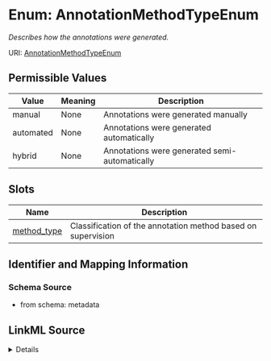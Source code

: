 # Enum: AnnotationMethodTypeEnum




_Describes how the annotations were generated._



URI: [AnnotationMethodTypeEnum](AnnotationMethodTypeEnum.md)

## Permissible Values

| Value | Meaning | Description |
| --- | --- | --- |
| manual | None | Annotations were generated manually |
| automated | None | Annotations were generated automatically |
| hybrid | None | Annotations were generated semi-automatically |




## Slots

| Name | Description |
| ---  | --- |
| [method_type](method_type.md) | Classification of the annotation method based on supervision |






## Identifier and Mapping Information







### Schema Source


* from schema: metadata






## LinkML Source

<details>
```yaml
name: annotation_method_type_enum
description: Describes how the annotations were generated.
from_schema: metadata
rank: 1000
permissible_values:
  manual:
    text: manual
    description: Annotations were generated manually.
  automated:
    text: automated
    description: Annotations were generated automatically.
  hybrid:
    text: hybrid
    description: Annotations were generated semi-automatically.

```
</details>
